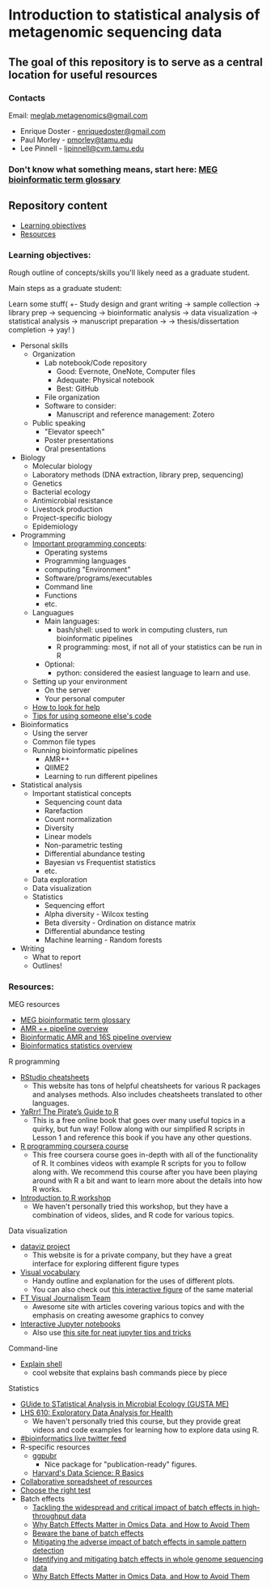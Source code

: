 # Introduction to statistical analysis of metagenomic sequencing data

## The goal of this repository is to serve as a central location for useful resources


### Contacts

Email: meglab.metagenomics@gmail.com
  * Enrique Doster - enriquedoster@gmail.com
  * Paul Morley - pmorley@tamu.edu
  * Lee Pinnell - ljpinnell@cvm.tamu.edu



### Don't know what something means, start here: [MEG bioinformatic term glossary](https://github.com/Microbial-Ecology-Group/Bioinformatics_resources/blob/master/misc_resources/Glossary.md)

## Repository content
* [Learning objectives](#learning-objectives)
* [Resources](#resources)

### Learning objectives:

Rough outline of concepts/skills you'll likely need as a graduate student.

Main steps as a graduate student:

Learn some stuff( +- Study design and grant writing &rarr; sample collection &rarr; library prep &rarr; sequencing &rarr; bioinformatic analysis &rarr; data visualization  &rarr; statistical analysis &rarr; manuscript preparation  &rarr;  &rarr;  thesis/dissertation completion  &rarr; yay! )



* Personal skills
  * Organization
    * Lab notebook/Code repository
      * Good: Evernote, OneNote, Computer files
      * Adequate: Physical notebook
      * Best: GitHub
    * File organization
    * Software to consider:
      * Manuscript and reference management: Zotero
  * Public speaking
    * "Elevator speech"
    * Poster presentations
    * Oral presentations
* Biology
  * Molecular biology
  * Laboratory methods (DNA extraction, library prep, sequencing)
  * Genetics
  * Bacterial ecology
  * Antimicrobial resistance
  * Livestock production
  * Project-specific biology
  * Epidemiology
* Programming
  * [Important programming concepts](https://github.com/Microbial-Ecology-Group/Bioinformatics_resources/blob/master/sections/Programming/Important_programming_concepts.md):
    * Operating systems
    * Programming languages
    * computing "Environment"
    * Software/programs/executables
    * Command line
    * Functions
    * etc.
  * Languagues
    * Main languages:
      * bash/shell: used to work in computing clusters, run bioinformatic pipelines
      * R programming: most, if not all of your statistics can be run in R
    * Optional:
      * python: considered the easiest language to learn and use.
  * Setting up your environment
    * On the server
    * Your personal computer
  * [How to look for help](https://github.com/Microbial-Ecology-Group/Bioinformatics_resources/blob/master/sections/Programming/How_to_look_for_help.md)
  * [Tips for using someone else's code](https://github.com/Microbial-Ecology-Group/Bioinformatics_resources/blob/master/sections/Programming/How_to_user_others_code.md)
* Bioinformatics
  * Using the server
  * Common file types
  * Running bioinformatic pipelines
    * AMR++
    * QIIME2
    * Learning to run different pipelines
* Statistical analysis
  * Important statistical concepts
    * Sequencing count data 
    * Rarefaction
    * Count normalization
    * Diversity
    * Linear models
    * Non-parametric testing
    * Differential abundance testing
    * Bayesian vs Frequentist statistics
    * etc.
  * Data exploration
  * Data visualization
  * Statistics
    * Sequencing effort
    * Alpha diversity - Wilcox testing
    * Beta diversity - Ordination on distance matrix
    * Differential abundance testing
    * Machine learning - Random forests
* Writing
  * What to report
  * Outlines!

 
### Resources:
MEG resources
* [MEG bioinformatic term glossary](https://github.com/Microbial-Ecology-Group/Bioinformatics_resources/blob/master/misc_resources/Glossary.md)
* [AMR ++ pipeline overview](https://github.com/Microbial-Ecology-Group/Bioinformatics_resources/blob/master/misc_resources/AMR%2B%2B_v2_pipeline_overview.pdf)
* [Bioinformatic AMR and 16S pipeline overview](https://github.com/Microbial-Ecology-Group/Bioinformatics_resources/blob/master/misc_resources/Bioinformatic_AMR_and_16S_pipeline_overview.pdf)
* [Bioinformatics statistics overview](https://github.com/Microbial-Ecology-Group/Bioinformatics_resources/blob/master/misc_resources/Bioinformatic_statistics_overview.pdf)

R programming
* [RStudio cheatsheets](https://rstudio.com/resources/cheatsheets/)
  * This website has tons of helpful cheatsheets for various R packages and analyses methods. Also includes cheatsheets translated to other languages.
* [YaRrr! The Pirate’s Guide to R](https://bookdown.org/ndphillips/YaRrr/)
  * This is a free online book that goes over many useful topics in a quirky, but fun way! Follow along with our simplified R scripts in Lesson 1 and reference this book if you have any other questions.
* [R programming coursera course](https://www.coursera.org/learn/r-programming)
  * This free coursera course goes in-depth with all of the functionality of R. It combines videos with example R scripts for you to follow along with. We recommend this course after you have been playing around with R a bit and want to learn more about the details into how R works.
* [Introduction to R workshop](https://bioinformatics.ca/workshops/2018-introduction-to-R/)
  * We haven't personally tried this workshop, but they have a combination of videos, slides, and R code for various topics.

Data visualization
* [dataviz project](https://datavizproject.com/)
  * This website is for a private company, but they have a great interface for exploring different figure types
* [Visual vocabulary](https://gramener.github.io/visual-vocabulary-vega/#)
   * Handy outline and explanation for the uses of different plots.
   * You can also check out [this interactive figure](http://ft-interactive.github.io/visual-vocabulary/) of the same material
* [FT Visual Journalism Team](https://www.ft.com/visual-and-data-journalism)
  * Awesome site with articles covering various topics and with the emphasis on creating awesome graphics to convey
* [Interactive Jupyter notebooks](https://voila-gallery.org/)
  * Also use [this site for neat jupyter tips and tricks](https://www.dataquest.io/blog/jupyter-notebook-tips-tricks-shortcuts/)

Command-line
* [Explain shell](https://explainshell.com/)
  * cool website that explains bash commands piece by piece


Statistics
* [GUide to STatistical Analysis in Microbial Ecology (GUSTA ME)](https://mb3is.megx.net/gustame)
* [LHS 610: Exploratory Data Analysis for Health](https://kdpsingh.lab.medicine.umich.edu/lhs-610)
  * We haven't personally tried this course, but they provide great videos and code examples for learning how to explore data using R.
* [#bioinformatics live twitter feed](https://twitter.com/search?q=%23bioinformatics&src=hash)
* R-specific resources
  * [ggpubr](http://www.sthda.com/english/articles/24-ggpubr-publication-ready-plots/76-add-p-values-and-significance-levels-to-ggplots/)
    * Nice package for "publication-ready" figures.
  * [Harvard's Data Science: R Basics](https://www.edx.org/course/data-science-r-basics)
* [Collaborative spreadsheet of resources](https://docs.google.com/document/d/1A9BbOCsrg1ikLaBltKhXVKj-eetlrBqR-1u-2V99I2c/edit#)
* [Choose the right test](https://stats.idre.ucla.edu/other/mult-pkg/whatstat/)
* Batch effects
  * [Tackling the widespread and critical impact of batch effects in high-throughput data](https://www.nature.com/articles/nrg2825)
  * [Why Batch Effects Matter in Omics Data, and How to Avoid Them](https://www.sciencedirect.com/science/article/pii/S0167779917300367?casa_token=HQ5ZeDg7XccAAAAA:djpolv0azNOtCZk9XaKjUw8Z1A055LbdgtwFg8CLf6_B4jZggIdVv4GI2dvrDzS8i-LBp9p1aQ)
  * [Beware the bane of batch effects](https://bitesizebio.com/20998/beware-the-bane-of-batch-effects/#:~:text=Batch%20effects%20occur%20whenever%20external,a%20wrench%20in%20your%20findings.)
  * [Mitigating the adverse impact of batch effects in sample pattern detection](https://academic.oup.com/bioinformatics/article/34/15/2634/4916062)
  * [Identifying and mitigating batch effects in whole genome sequencing data](https://bmcbioinformatics.biomedcentral.com/articles/10.1186/s12859-017-1756-z)
  * [Why Batch Effects Matter in Omics Data, and How to Avoid Them](https://www.cell.com/trends/biotechnology/pdf/S0167-7799(17)30036-7.pdf)

